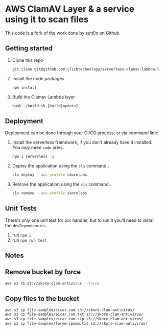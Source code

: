 # AWS ClamAV Layer & a service using it to scan files

This code is a fork of the work done by [sutt0n](https://github.com/sutt0n/serverless-clamav-lambda-layer) on Github.

## Getting started

1. Clone this repo

    ```bash
    git clone git@github.com:clicktechnology/serverless-clamav-lambda-layer.git
    ```

2. Install the node packages

    ```bash
    npm install
    ```

3. Build the Clamav Lambda layer

    ```bash
    bash ./build.sh {build|update}
    ```

## Deployment

Deployment can be done through your CI/CD process, or via command line:

1. Install the serverless framework, if you don't already have it installed.  You _may_ need `sudo` privs.

    ```bash
    npm i serverless -g
    ```

2. Deploy the application using the `sls` command..

    ```bash
    sls deploy --aws-profile skorelabs
    ```

3. Remove the application using the `sls` command..

    ```bash
    sls remove --aws-profile skorelabs
    ```

## Unit Tests

There's only one unit test for our handler, but to run it you'll need to install the `devDependencies`

1. run `npm i`
2. run `npm run test`

## Notes

## Remove bucket by force

```bash
aws s3 rb s3://skore-clam-antivirus --force
```

## Copy files to the bucket

```bash
aws s3 cp file-samples/eicar.com s3://skore-clam-antivirus/
aws s3 cp file-samples/eicar.com.txt s3://skore-clam-antivirus/
aws s3 cp file-samples/eicar_com.zip s3://skore-clam-antivirus/
aws s3 cp file-samples/lorem-ipsum.txt s3://skore-clam-antivirus/
```
